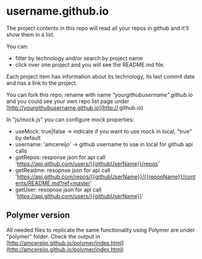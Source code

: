 # username.github.io
The project contents in this repo will read all your repos in github and it'll show them in a list.

You can:
* filter by technology and/or search by project name
* click over one project and you will see the README.md file.

Each project item has information about its technology, its last commit date and has a link to the project.

You can fork this repo, rename with name *"yourgithubusername".github.io* and you could see your own repo list page under [http://yourgithubusername.github.io](http://<yourgithubusername>.github.io) 

In "js/mock.js" you can configure mock properties:
* useMock: true|false -> indicate if you want to use mock in local, "true" by default
* username: 'amcereijo' -> github username to use in local for github api calls
* getRepos: response json for api call 'https://api.github.com/users/{{githubUserName}}/repos'
* getReadme: resopnse json for api call 'https://api.github.com/repos/{{githubUserName}}/{{reponName}}/contents/README.md?ref=master'
* getUser: resopnse json for api call 'https://api.github.com/users/{{githubUserName}}'

## Polymer version
All needed files to replicate the same functionality using Polymer are under "polymer" folder.
Check the output in [http://amcereijo.github.io/polymer/index.html](http://amcereijo.github.io/polymer/index.html)
